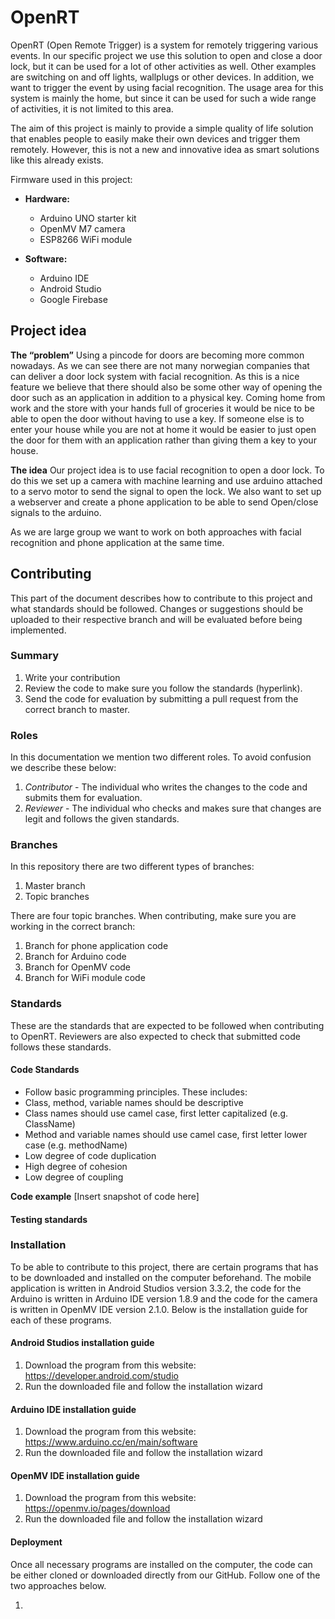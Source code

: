 # OpenRT

OpenRT (Open Remote Trigger) is a system for remotely triggering various events. In our specific project we use this solution to open and close a door lock, but it can be used for a lot of other activities as well. Other examples are switching on and off lights, wallplugs or other devices. In addition, we want to trigger the event by using facial recognition. The usage area for this system is mainly the home, but since it can be used for such a wide range of activities, it is not limited to this area.

The aim of this project is mainly to provide a simple quality of life solution that enables people to easily make their own devices and trigger them remotely. However, this is not a new and innovative idea as smart solutions like this already exists.

Firmware used in this project:

* **Hardware:**
  * Arduino UNO starter kit
  * OpenMV M7 camera
  * ESP8266 WiFi module

* **Software:**
  * Arduino IDE
  * Android Studio
  * Google Firebase

## Project idea

**The “problem”**
Using a pincode for doors are becoming more common nowadays. As we can see there are not many norwegian companies that can deliver a door lock system with facial recognition. As this is a nice feature we believe that there should also be some other way of opening the door such as an application in addition to a physical key. 
Coming home from work and the store with your hands full of groceries it would be nice to be able to open the door without having to use a key. 
If someone else is to enter your house while you are not at home it would be easier to just open the door for them with an application rather than giving them a key to your house. 

**The idea**
Our project idea is to use facial recognition to open a door lock. To do this we set up a camera with machine learning and use arduino attached to a servo motor to send the signal to open the lock. 
We also want to set up a webserver and create a phone application to be able to send Open/close signals to the arduino. 

As we are large group we want to work on both approaches with facial recognition and phone application at the same time.

## Contributing

This part of the document describes how to contribute to this project and what standards should be followed. Changes or suggestions should be uploaded to their respective branch and will be evaluated before being implemented.

### Summary

1. Write your contribution
1. Review the code to make sure you follow the standards (hyperlink).
1. Send the code for evaluation by submitting a pull request from the correct branch to master.

### Roles

In this documentation we mention two different roles. To avoid confusion we describe these below:

1. *Contributor* - The individual who writes the changes to the code and submits them for evaluation.
1. *Reviewer* - The individual who checks and makes sure that changes are legit and follows the given standards.

### Branches

In this repository there are two different types of branches:

1. Master branch
1. Topic branches

There are four topic branches. When contributing, make sure you are working in the correct branch:

1. Branch for phone application code
1. Branch for Arduino code
1. Branch for OpenMV code
1. Branch for WiFi module code

### Standards

These are the standards that are expected to be followed when contributing to OpenRT. Reviewers are also expected to check that submitted code follows these standards.

#### Code Standards

* Follow basic programming principles. These includes:
 * Class, method, variable names should be descriptive
 * Class names should use camel case, first letter capitalized (e.g. ClassName)
 * Method and variable names should use camel case, first letter lower case (e.g. methodName)
 * Low degree of code duplication
 * High degree of cohesion
 * Low degree of coupling

**Code example**
[Insert snapshot of code here]

#### Testing standards

### Installation

To be able to contribute to this project, there are certain programs that has to be downloaded and installed on the computer beforehand. The mobile application is written in Android Studios version 3.3.2, the code for the Arduino is written in Arduino IDE version 1.8.9 and the code for the camera is written in OpenMV IDE version 2.1.0. Below is the installation guide for each of these programs.

#### Android Studios installation guide

1. Download the program from this website: https://developer.android.com/studio
1. Run the downloaded file and follow the installation wizard

#### Arduino IDE installation guide

1. Download the program from this website: https://www.arduino.cc/en/main/software
1. Run the downloaded file and follow the installation wizard

#### OpenMV IDE installation guide

1. Download the program from this website: https://openmv.io/pages/download
1. Run the downloaded file and follow the installation wizard

#### Deployment

Once all necessary programs are installed on the computer, the code can be either cloned or downloaded directly from our GitHub. Follow one of the two approaches below.

1. 
